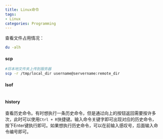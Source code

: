 ```yaml
---
title: Linux命令
tags:
- Linux
categories: Programming
---
```


查看文件占用情况：

```Bash
du -alh
```

#### scp

```Bash
#将本地文件夹上传到服务器
scp -r /tmp/local_dir username@servername:remote_dir
```

#### lsof

```Bash

```

#### history

查看历史命令。有时想执行一条历史命令，但是通过向上的按钮返回需要按许多次，此时可以使用`Ctrl + R`快捷键。输入命令关键字即可出现对应的历史命令，按下Enter键执行即可。如果想执行历史命令，可以在前输入感叹号，后面输入命令编号即可。
